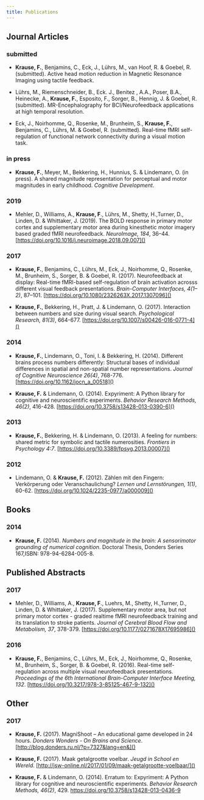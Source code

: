 ```yaml
---
title: Publications
---
```


## Journal Articles

### submitted
* **Krause, F.**, Benjamins, C., Eck, J., Lührs, M., van Hoof, R. & Goebel, R.
(submitted). Active head motion reduction in Magnetic Resonance Imaging using
tactile feedback.

* Lührs, M., Riemenschneider, B., Eck. J., Benitez , A.A., Poser, B.A.,
Heinecke, A., **Krause, F.**, Esposito, F., Sorger, B., Hennig, J. & Goebel,
R. (submitted). MR-Encephalography for BCI/Neurofeedback applications at high
temporal resolution.

* Eck, J., Noirhomme, Q., Rosenke, M., Brunheim, S., **Krause, F.**, Benjamins,
C., Lührs, M. & Goebel, R. (submitted). Real-time fMRI self-regulation of
functional network connectivity during a visual motion task.

### in press
* **Krause, F.**, Meyer, M., Bekkering, H., Hunnius, S. & Lindemann, O. (in
press). A shared magnitude representation for perceptual and motor magnitudes
in early childhood. _Cognitive Development_.

### 2019
* Mehler, D., Williams, A., **Krause, F**., Lührs, M., Shetty, H.,Turner, D.,
Linden, D. & Whittaker, J. (2019). The BOLD response in primary motor cortex
and supplementary motor area during kinesthetic motor imagery based graded
fMRI neurofeedback. _NeuroImage, 184_, 36–44.
[https://doi.org/10.1016/j.neuroimage.2018.09.007]()

### 2017
* **Krause, F.**, Benjamins, C., Lührs, M., Eck, J., Noirhomme, Q., Rosenke,
M., Brunheim, S., Sorger, B. & Goebel, R. (2017). Neurofeedback at display:
Real-time fMRI-based self-regulation of brain activation acrosss different
visual feedback presentations. _Brain-Computer Interfaces, 4(1–2)_, 87–101.
[https://doi.org/10.1080/2326263X.2017.1307096]()

* **Krause, F.**, Bekkering, H., Pratt, J. & Lindemann, O. (2017). Interaction
between numbers and size during visual search. _Psychological Research,
81(3)_, 664-677. [https://doi.org/10.1007/s00426-016-0771-4]()

### 2014
* **Krause, F.**, Lindemann, O., Toni, I. & Bekkering, H. (2014). Different
brains process numbers differently: Structural bases of individual
differences in spatial and non-spatial number representations. _Journal of
Cognitive Neuroscience 26(4)_, 768-776. [https://doi.org/10.1162/jocn_a_00518]()

* **Krause, F.** & Lindemann, O. (2014). Expyriment: A Python library for
cognitive and neuroscientific experiments. _Behavior Research Methods,
46(2)_, 416-428. [https://doi.org/10.3758/s13428-013-0390-6]()

### 2013
* **Krause, F.**, Bekkering, H. & Lindemann, O. (2013). A feeling for numbers:
shared metric for symbolic and tactile numerosities. _Frontiers in Psychology
4:7_. [https://doi.org/10.3389/fpsyg.2013.00007]()

### 2012
* Lindemann, O. & **Krause, F.** (2012). Zählen mit den Fingern: Verkörperung
oder Veranschaulichung? _Lernen und Lernstörungen, 1(1)_, 60-62.
[https://doi.org/10.1024/2235-0977/a000009]()

## Books
### 2014
* **Krause, F.** (2014). _Numbers and magnitude in the brain: A sensorimotor
grounding of numerical cognition_. Doctoral Thesis, Donders Series 167,ISBN:
978-94-6284-005-8.

## Published Abstracts
### 2017
* Mehler, D., Williams, A., **Krause, F**., Luehrs, M., Shetty, H.,Turner, D.,
Linden, D. & Whittaker, J. (2017). Supplementary motor area, but not primary
motor cortex - graded realtime fMRI neurofeedback training and its
translation to stroke patients. _Journal of Cerebral Blood Flow and
Metabolism, 37_, 378-379. [https://doi.org/10.1177/0271678X17695986]()

### 2016
* **Krause, F.**, Benjamins, C., Lührs, M., Eck, J., Noirhomme, Q., Rosenke,
M., Brunheim, S., Sorger, B. & Goebel, R. (2016). Real-time self-regulation
across multiple visual neurofeedback presentations. _Proceedings of the 6th
International Brain-Computer Interface Meeting, 132_.
[https://doi.org/10.3217/978-3-85125-467-9-132]()

## Other
### 2017
* **Krause, F.** (2017). MagniShoot – An educational game developed in 24
hours. _Donders Wonders - On Brains and Science_.
[http://blog.donders.ru.nl/?p=7327&lang=en&]()

* **Krause, F.** (2017). Maak getalgrootte voelbar. _Jeugd in School en
Wereld_. [http://jsw-online.nl/2017/01/09/maak-getalgrootte-voelbaar/]()

* **Krause, F.** & Lindemann, O. (2014). Erratum to: Expyriment: A Python
library for cognitive and neuroscientific experiments. _Behavior Research
Methods, 46(2)_, 429. https://doi.org/10.3758/s13428-013-0436-9
